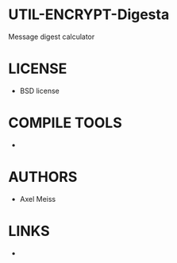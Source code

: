 UTIL-ENCRYPT-Digesta
====================

Message digest calculator

LICENSE
===============
* BSD license

COMPILE TOOLS
===============
* 

AUTHORS
===============
* Axel Meiss

LINKS
===============
* 




